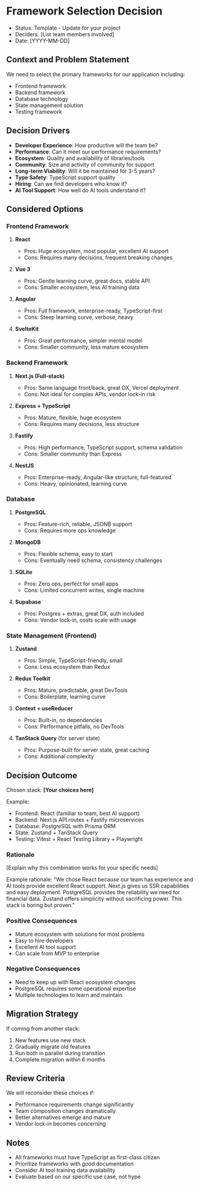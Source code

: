 # Framework Selection Decision

- Status: Template - Update for your project
- Deciders: [List team members involved]
- Date: [YYYY-MM-DD]

## Context and Problem Statement

We need to select the primary frameworks for our application including:

- Frontend framework
- Backend framework
- Database technology
- State management solution
- Testing framework

## Decision Drivers

- **Developer Experience**: How productive will the team be?
- **Performance**: Can it meet our performance requirements?
- **Ecosystem**: Quality and availability of libraries/tools
- **Community**: Size and activity of community for support
- **Long-term Viability**: Will it be maintained for 3-5 years?
- **Type Safety**: TypeScript support quality
- **Hiring**: Can we find developers who know it?
- **AI Tool Support**: How well do AI tools understand it?

## Considered Options

### Frontend Framework

1. **React**
   - Pros: Huge ecosystem, most popular, excellent AI support
   - Cons: Requires many decisions, frequent breaking changes

2. **Vue 3**
   - Pros: Gentle learning curve, great docs, stable API
   - Cons: Smaller ecosystem, less AI training data

3. **Angular**
   - Pros: Full framework, enterprise-ready, TypeScript-first
   - Cons: Steep learning curve, verbose, heavy

4. **SvelteKit**
   - Pros: Great performance, simpler mental model
   - Cons: Smaller community, less mature ecosystem

### Backend Framework

1. **Next.js (Full-stack)**
   - Pros: Same language front/back, great DX, Vercel deployment
   - Cons: Not ideal for complex APIs, vendor lock-in risk

2. **Express + TypeScript**
   - Pros: Mature, flexible, huge ecosystem
   - Cons: Requires many decisions, less structure

3. **Fastify**
   - Pros: High performance, TypeScript support, schema validation
   - Cons: Smaller community than Express

4. **NestJS**
   - Pros: Enterprise-ready, Angular-like structure, full-featured
   - Cons: Heavy, opinionated, learning curve

### Database

1. **PostgreSQL**
   - Pros: Feature-rich, reliable, JSONB support
   - Cons: Requires more ops knowledge

2. **MongoDB**
   - Pros: Flexible schema, easy to start
   - Cons: Eventually need schema, consistency challenges

3. **SQLite**
   - Pros: Zero ops, perfect for small apps
   - Cons: Limited concurrent writes, single machine

4. **Supabase**
   - Pros: Postgres + extras, great DX, auth included
   - Cons: Vendor lock-in, costs scale with usage

### State Management (Frontend)

1. **Zustand**
   - Pros: Simple, TypeScript-friendly, small
   - Cons: Less ecosystem than Redux

2. **Redux Toolkit**
   - Pros: Mature, predictable, great DevTools
   - Cons: Boilerplate, learning curve

3. **Context + useReducer**
   - Pros: Built-in, no dependencies
   - Cons: Performance pitfalls, no DevTools

4. **TanStack Query** (for server state)
   - Pros: Purpose-built for server state, great caching
   - Cons: Additional complexity

## Decision Outcome

Chosen stack: **[Your choices here]**

Example:

- Frontend: React (familiar to team, best AI support)
- Backend: Next.js API routes + Fastify microservices
- Database: PostgreSQL with Prisma ORM
- State: Zustand + TanStack Query
- Testing: Vitest + React Testing Library + Playwright

### Rationale

[Explain why this combination works for your specific needs]

Example rationale:
"We chose React because our team has experience and AI tools provide excellent React support. Next.js gives us SSR capabilities and easy deployment. PostgreSQL provides the reliability we need for financial data. Zustand offers simplicity without sacrificing power. This stack is boring but proven."

### Positive Consequences

- Mature ecosystem with solutions for most problems
- Easy to hire developers
- Excellent AI tool support
- Can scale from MVP to enterprise

### Negative Consequences

- Need to keep up with React ecosystem changes
- PostgreSQL requires some operational expertise
- Multiple technologies to learn and maintain

## Migration Strategy

If coming from another stack:

1. New features use new stack
2. Gradually migrate old features
3. Run both in parallel during transition
4. Complete migration within 6 months

## Review Criteria

We will reconsider these choices if:

- Performance requirements change significantly
- Team composition changes dramatically
- Better alternatives emerge and mature
- Vendor lock-in becomes concerning

## Notes

- All frameworks must have TypeScript as first-class citizen
- Prioritize frameworks with good documentation
- Consider AI tool training data availability
- Evaluate based on our specific use case, not hype
